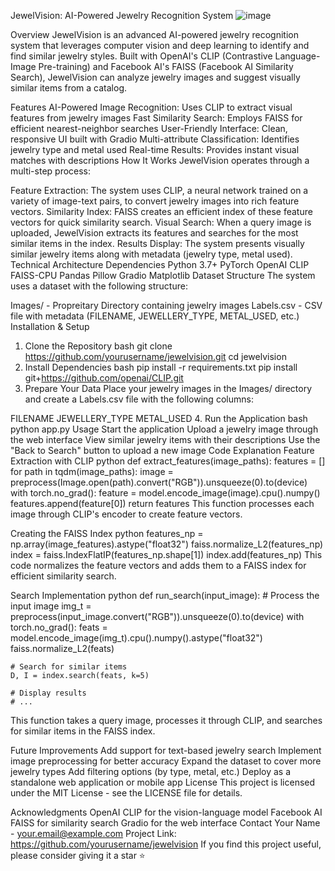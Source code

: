 JewelVision: AI-Powered Jewelry Recognition System
![image](https://github.com/user-attachments/assets/d3787967-9f06-4253-a189-e1cce8ee03cc)


Overview
JewelVision is an advanced AI-powered jewelry recognition system that leverages computer vision and deep learning to identify and find similar jewelry styles. Built with OpenAI's CLIP (Contrastive Language-Image Pre-training) and Facebook AI's FAISS (Facebook AI Similarity Search), JewelVision can analyze jewelry images and suggest visually similar items from a catalog.

Features
AI-Powered Image Recognition: Uses CLIP to extract visual features from jewelry images
Fast Similarity Search: Employs FAISS for efficient nearest-neighbor searches
User-Friendly Interface: Clean, responsive UI built with Gradio
Multi-attribute Classification: Identifies jewelry type and metal used
Real-time Results: Provides instant visual matches with descriptions
How It Works
JewelVision operates through a multi-step process:

Feature Extraction: The system uses CLIP, a neural network trained on a variety of image-text pairs, to convert jewelry images into rich feature vectors.
Similarity Index: FAISS creates an efficient index of these feature vectors for quick similarity search.
Visual Search: When a query image is uploaded, JewelVision extracts its features and searches for the most similar items in the index.
Results Display: The system presents visually similar jewelry items along with metadata (jewelry type, metal used).
Technical Architecture
Dependencies
Python 3.7+
PyTorch
OpenAI CLIP
FAISS-CPU
Pandas
Pillow
Gradio
Matplotlib
Dataset Structure
The system uses a dataset with the following structure:

Images/ - Propreitary Directory containing jewelry images
Labels.csv - CSV file with metadata (FILENAME, JEWELLERY_TYPE, METAL_USED, etc.)
Installation & Setup
1. Clone the Repository
bash
git clone https://github.com/yourusername/jewelvision.git
cd jewelvision
2. Install Dependencies
bash
pip install -r requirements.txt
pip install git+https://github.com/openai/CLIP.git
3. Prepare Your Data
Place your jewelry images in the Images/ directory and create a Labels.csv file with the following columns:

FILENAME
JEWELLERY_TYPE
METAL_USED
4. Run the Application
bash
python app.py
Usage
Start the application
Upload a jewelry image through the web interface
View similar jewelry items with their descriptions
Use the "Back to Search" button to upload a new image
Code Explanation
Feature Extraction with CLIP
python
def extract_features(image_paths):
    features = []
    for path in tqdm(image_paths):
        image = preprocess(Image.open(path).convert("RGB")).unsqueeze(0).to(device)
        with torch.no_grad():
            feature = model.encode_image(image).cpu().numpy()
        features.append(feature[0])
    return features
This function processes each image through CLIP's encoder to create feature vectors.

Creating the FAISS Index
python
features_np = np.array(image_features).astype("float32")
faiss.normalize_L2(features_np)
index = faiss.IndexFlatIP(features_np.shape[1])
index.add(features_np)
This code normalizes the feature vectors and adds them to a FAISS index for efficient similarity search.

Search Implementation
python
def run_search(input_image):
    # Process the input image
    img_t = preprocess(input_image.convert("RGB")).unsqueeze(0).to(device)
    with torch.no_grad():
        feats = model.encode_image(img_t).cpu().numpy().astype("float32")
    faiss.normalize_L2(feats)
    
    # Search for similar items
    D, I = index.search(feats, k=5)
    
    # Display results
    # ...
This function takes a query image, processes it through CLIP, and searches for similar items in the FAISS index.

Future Improvements
Add support for text-based jewelry search
Implement image preprocessing for better accuracy
Expand the dataset to cover more jewelry types
Add filtering options (by type, metal, etc.)
Deploy as a standalone web application or mobile app
License
This project is licensed under the MIT License - see the LICENSE file for details.

Acknowledgments
OpenAI CLIP for the vision-language model
Facebook AI FAISS for similarity search
Gradio for the web interface
Contact
Your Name - your.email@example.com
Project Link: https://github.com/yourusername/jewelvision
If you find this project useful, please consider giving it a star ⭐️

